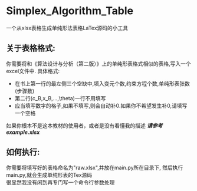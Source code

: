 # Simplex_Algorithm_Table
 一个从xlsx表格生成单纯形法表格LaTex源码的小工具
## 关于表格格式:
你需要将和《算法设计与分析（第二版）》上的单纯形表格式相似的表格,写入一个excel文件中.
具体格式:
- 在书上第一行的最左侧三个空缺中,填入变元个数,约束方程个数,单纯形表张数(步骤数)
- 第二行(c_B,x_B,...,\theta)一行不用填写
- 应当填写数字的格子,如果不填写,则会自动补0.如果你不希望发生补0,请填写一个空格

如果你根本不是这本教材的使用者，或者是没有看懂我的描述
_**请参考example.xlsx**_

## 如何执行:
你需要将填写好的表格命名为"raw.xlsx",并放在main.py所在目录下,
然后执行main.py,就会生成单纯形表的Tex源码  
很显然我没有闲到再专门写一个命令行参数处理